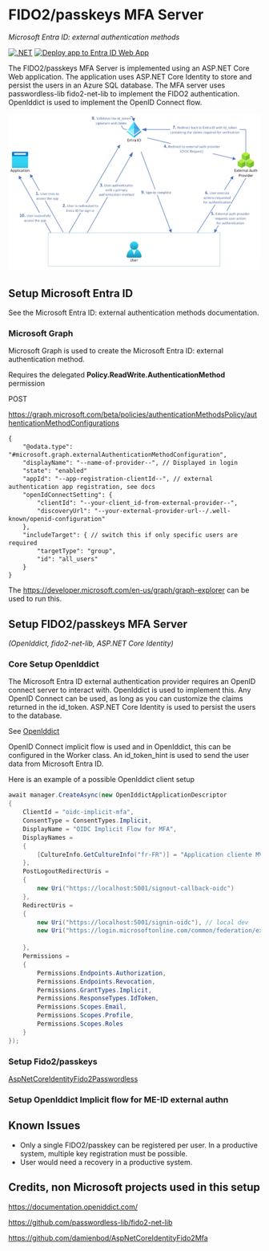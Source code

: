 # FIDO2/passkeys MFA Server

_Microsoft Entra ID: external authentication methods_

[![.NET](https://github.com/damienbod/MfaServer/actions/workflows/dotnet.yml/badge.svg)](https://github.com/damienbod/MfaServer/actions/workflows/dotnet.yml)  [![Deploy app to Entra ID Web App](https://github.com/damienbod/MfaServer/actions/workflows/azure-webapps-dotnet-core.yml/badge.svg)](https://github.com/damienbod/MfaServer/actions/workflows/azure-webapps-dotnet-core.yml)

The FIDO2/passkeys MFA Server is implemented using an ASP.NET Core Web application. The application uses ASP.NET Core Identity to store and persist the users in an Azure SQL database. The MFA server uses passwordless-lib fido2-net-lib to implement the FIDO2 authentication. OpenIddict is used to implement the OpenID Connect flow.

![flow](https://github.com/damienbod/MfaServer/blob/main/images/me-id_external-authn-flows_01.png)

## Setup Microsoft Entra ID

See the Microsoft Entra ID: external authentication methods documentation.

### Microsoft Graph

Microsoft Graph is used to create the Microsoft Entra ID: external authentication method.

Requires the delegated **Policy.ReadWrite.AuthenticationMethod** permission 

POST 

https://graph.microsoft.com/beta/policies/authenticationMethodsPolicy/authenticationMethodConfigurations

```
{
    "@odata.type": "#microsoft.graph.externalAuthenticationMethodConfiguration",
    "displayName": "--name-of-provider--", // Displayed in login
    "state": "enabled"
    "appId": "--app-registration-clientId--", // external authentication app registration, see docs
    "openIdConnectSetting": {
        "clientId": "--your-client_id-from-external-provider--",
        "discoveryUrl": "--your-external-provider-url--/.well-known/openid-configuration"
    },
    "includeTarget": { // switch this if only specific users are required
        "targetType": "group",
        "id": "all_users"
    }
}
```

The https://developer.microsoft.com/en-us/graph/graph-explorer can be used to run this.


## Setup FIDO2/passkeys MFA Server 

_(OpenIddict, fido2-net-lib, ASP.NET Core Identity)_

### Core Setup OpenIddict

The Microsoft Entra ID external authentication provider requires an OpenID connect server to interact with. OpenIddict is used to implement this. Any OpenID Connect can be used, as long as you can customize the claims returned in the id_token. ASP.NET Core Identity is used to persist the users to the database.

See [OpenIddict](https://documentation.openiddict.com/guides/getting-started/creating-your-own-server-instance.html)

OpenID Connect implicit flow is used and in OpenIddict, this can be configured in the Worker class. An id_token_hint is used to send the user data from Microsoft Entra ID. 

Here is an example of a possible OpenIddict client setup

```csharp
await manager.CreateAsync(new OpenIddictApplicationDescriptor
{
    ClientId = "oidc-implicit-mfa",
    ConsentType = ConsentTypes.Implicit,
    DisplayName = "OIDC Implicit Flow for MFA",
    DisplayNames =
    {
        [CultureInfo.GetCultureInfo("fr-FR")] = "Application cliente MVC"
    },
    PostLogoutRedirectUris =
    {
        new Uri("https://localhost:5001/signout-callback-oidc")
    },
    RedirectUris =
    {
        new Uri("https://localhost:5001/signin-oidc"), // local dev
        new Uri("https://login.microsoftonline.com/common/federation/externalauthprovider")

    },
    Permissions =
    {
        Permissions.Endpoints.Authorization,
        Permissions.Endpoints.Revocation,
        Permissions.GrantTypes.Implicit,
        Permissions.ResponseTypes.IdToken,
        Permissions.Scopes.Email,
        Permissions.Scopes.Profile,
        Permissions.Scopes.Roles
    }
});
```

### Setup Fido2/passkeys

[AspNetCoreIdentityFido2Passwordless](https://github.com/damienbod/AspNetCoreIdentityFido2Mfa/tree/main/AspNetCoreIdentityFido2Passwordless)

### Setup OpenIddict Implicit flow for ME-ID external authn

## Known Issues

- Only a single FIDO2/passkey can be registered per user. In a productive system, multiple key registration must be possible.
- User would need a recovery in a productive system.

## Credits, non Microsoft projects used in this setup

https://documentation.openiddict.com/

https://github.com/passwordless-lib/fido2-net-lib

https://github.com/damienbod/AspNetCoreIdentityFido2Mfa


